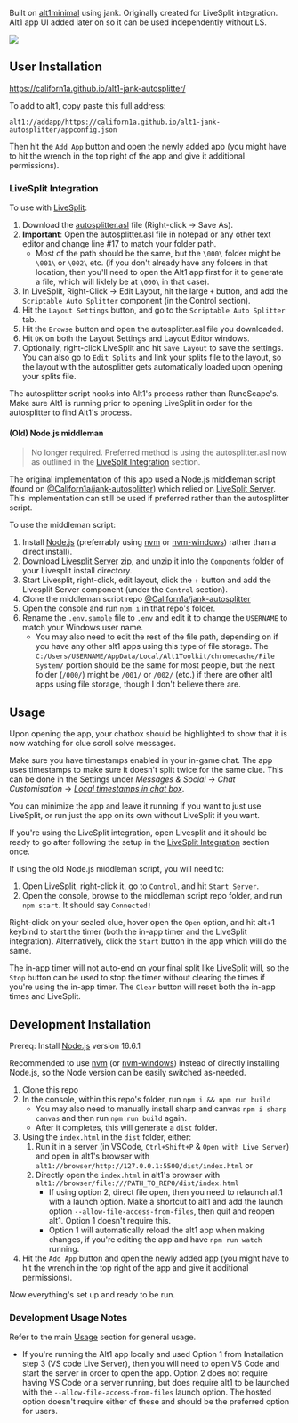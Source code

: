 Built on [alt1minimal](https://github.com/skillbert/alt1minimal/) using jank. Originally created for LiveSplit integration. Alt1 app UI added later on so it can be used independently without LS.

![](https://i.imgur.com/uVsNIg5.png)

## User Installation

https://californ1a.github.io/alt1-jank-autosplitter/

To add to alt1, copy paste this full address:

    alt1://addapp/https://californ1a.github.io/alt1-jank-autosplitter/appconfig.json

Then hit the `Add App` button and open the newly added app (you might have to hit the wrench in the top right of the app and give it additional permissions).

### LiveSplit Integration

To use with [LiveSplit](https://livesplit.org/):

1. Download the [autosplitter.asl](https://raw.githubusercontent.com/Californ1a/alt1-jank-autosplitter/main/autosplitter.asl) file (Right-click -> Save As).
2. **Important**: Open the autosplitter.asl file in notepad or any other text editor and change line #17 to match your folder path.
   * Most of the path should be the same, but the `\000\` folder might be `\001\` or `\002\` etc. (if you don't already have any folders in that location, then you'll need to open the Alt1 app first for it to generate a file, which will liklely be at `\000\` in that case).
2. In LiveSplit, Right-Click -> Edit Layout, hit the large `+` button, and add the `Scriptable Auto Splitter` component (in the Control section).
3. Hit the `Layout Settings` button, and go to the `Scriptable Auto Splitter` tab.
4. Hit the `Browse` button and open the autosplitter.asl file you downloaded.
5. Hit `OK` on both the Layout Settings and Layout Editor windows.
6. Optionally, right-click LiveSplit and hit `Save Layout` to save the settings. You can also go to `Edit Splits` and link your splits file to the layout, so the layout with the autosplitter gets automatically loaded upon opening your splits file.

The autosplitter script hooks into Alt1's process rather than RuneScape's. Make sure Alt1 is running prior to opening LiveSplit in order for the autosplitter to find Alt1's process.

#### (Old) Node.js middleman

> No longer required. Preferred method is using the autosplitter.asl now as outlined in the [LiveSplit Integration](https://github.com/Californ1a/alt1-jank-autosplitter#livesplit-integration) section.

The original implementation of this app used a Node.js middleman script (found on [@Californ1a/jank-autosplitter](https://github.com/Californ1a/jank-autosplitter)) which relied on [LiveSplit Server](https://github.com/LiveSplit/LiveSplit.Server). This implementation can still be used if preferred rather than the autosplitter script.

To use the middleman script:

1. Install [Node.js](https://nodejs.org/en/) (preferrably using [nvm](https://github.com/nvm-sh/nvm#installing-and-updating) or [nvm-windows](https://github.com/coreybutler/nvm-windows/releases)) rather than a direct install).
1. Download [Livesplit Server](https://github.com/LiveSplit/LiveSplit.Server/releases) zip, and unzip it into the `Components` folder of your Livesplit install directory.
2. Start Livesplit, right-click, edit layout, click the + button and add the Livesplit Server component (under the `Control` section).
3. Clone the middleman script repo [@Californ1a/jank-autosplitter](https://github.com/Californ1a/jank-autosplitter)
4. Open the console and run `npm i` in that repo's folder.
5. Rename the `.env.sample` file to `.env` and edit it to change the `USERNAME` to match your Windows user name.
   * You may also need to edit the rest of the file path, depending on if you have any other alt1 apps using this type of file storage. The `C:/Users/USERNAME/AppData/Local/Alt1Toolkit/chromecache/File System/` portion should be the same for most people, but the next folder (`/000/`) might be `/001/` or `/002/` (etc.) if there are other alt1 apps using file storage, though I don't believe there are.

## Usage

Upon opening the app, your chatbox should be highlighted to show that it is now watching for clue scroll solve messages.

Make sure you have timestamps enabled in your in-game chat. The app uses timestamps to make sure it doesn't split twice for the same clue. This can be done in the Settings under *Messages & Social* -> *Chat Customisation* -> *[Local timestamps in chat box](https://i.imgur.com/Tbry2Rp.png)*.

You can minimize the app and leave it running if you want to just use LiveSplit, or run just the app on its own without LiveSplit if you want.

If you're using the LiveSplit integration, open Livesplit and it should be ready to go after following the setup in the [LiveSplit Integration](https://github.com/Californ1a/alt1-jank-autosplitter#livesplit-integration) section once.

If using the old Node.js middleman script, you will need to:

1. Open LiveSplit, right-click it, go to `Control`, and hit `Start Server`.
2. Open the console, browse to the middleman script repo folder, and run `npm start`. It should say `Connected!`

Right-click on your sealed clue, hover open the `Open` option, and hit alt+1 keybind to start the timer (both the in-app timer and the LiveSplit integration). Alternatively, click the `Start` button in the app which will do the same.

The in-app timer will not auto-end on your final split like LiveSplit will, so the `Stop` button can be used to stop the timer without clearing the times if you're using the in-app timer. The `Clear` button will reset both the in-app times and LiveSplit.

## Development Installation

Prereq: Install [Node.js](https://nodejs.org/en/) version 16.6.1

Recommended to use [nvm](https://github.com/nvm-sh/nvm#installing-and-updating) (or [nvm-windows](https://github.com/coreybutler/nvm-windows/releases)) instead of directly installing Node.js, so the Node version can be easily switched as-needed.

1. Clone this repo
2. In the console, within this repo's folder, run `npm i && npm run build`
   * You may also need to manually install sharp and canvas `npm i sharp canvas` and then run `npm run build` again.
   * After it completes, this will generate a `dist` folder.
3. Using the `index.html` in the `dist` folder, either:
	 1. Run it in a server (in VSCode, `Ctrl+Shift+P` & `Open with Live Server`) and open in alt1's browser with `alt1://browser/http://127.0.0.1:5500/dist/index.html` or 
	 2. Directly open the `index.html` in alt1's browser with `alt1://browser/file:///PATH_TO_REPO/dist/index.html`
		* If using option 2, direct file open, then you need to relaunch alt1 with a launch option. Make a shortcut to alt1 and add the launch option `--allow-file-access-from-files`, then quit and reopen alt1. Option 1 doesn't require this.
		* Option 1 will automatically reload the alt1 app when making changes, if you're editing the app and have `npm run watch` running.
4. Hit the `Add App` button and open the newly added app (you might have to hit the wrench in the top right of the app and give it additional permissions).

Now everything's set up and ready to be run.

### Development Usage Notes

Refer to the main [Usage]() section for general usage.

* If you're running the Alt1 app locally and used Option 1 from Installation step 3 (VS code Live Server), then you will need to open VS Code and start the server in order to open the app. Option 2 does not require having VS Code or a server running, but does require alt1 to be launched with the `--allow-file-access-from-files` launch option. The hosted option doesn't require either of these and should be the preferred option for users.

